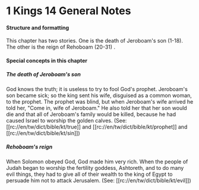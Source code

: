 # 1 Kings 14 General Notes

#### Structure and formatting

This chapter has two stories. One is the death of Jeroboam's son (1-18). The other is the reign of Rehoboam (20-31)	.

#### Special concepts in this chapter

##### The death of Jeroboam's son
God knows the truth; it is useless to try to fool God's prophet. Jeroboam's son became sick; so the king sent his wife, disguised as a common woman, to the prophet. The prophet was blind, but when Jeroboam's wife arrived he told her, "Come in, wife of Jeroboam." He also told her that her son would die and that all of Jeroboam's family would be killed, because he had caused Israel to worship the golden calves. (See: [[rc://en/tw/dict/bible/kt/true]] and [[rc://en/tw/dict/bible/kt/prophet]] and [[rc://en/tw/dict/bible/kt/sin]])

##### Rehoboam's reign
When Solomon obeyed God, God made him very rich. When the people of Judah began to worship the fertility goddess, Ashtoreth, and to do many evil things, they had to give all of their wealth to the king of Egypt to persuade him not to attack Jerusalem. (See: [[rc://en/tw/dict/bible/kt/evil]])
